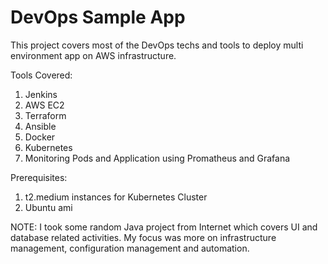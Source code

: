 # DevOps Sample App

This project covers most of the DevOps techs and tools to deploy multi environment app on AWS infrastructure.

Tools Covered:
  1. Jenkins
  2. AWS EC2
  3. Terraform
  4. Ansible
  5. Docker
  6. Kubernetes
  7. Monitoring Pods and Application using Promatheus and Grafana

Prerequisites:
  1. t2.medium instances for Kubernetes Cluster
  2. Ubuntu ami

NOTE: I took some random Java project from Internet which covers UI and database related activities. My focus was more on infrastructure management, configuration management         and automation.
